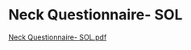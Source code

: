 # Neck Questionnaire- SOL

[Neck Questionnaire- SOL.pdf](Neck%20Questionnaire-%20SOL%200b49528891f94931afda7980ecd01bfc/Neck_Questionnaire-_SOL.pdf)